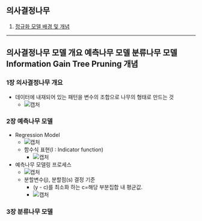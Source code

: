 ## 의사결정나무
1. [정규화 모델 배경 및 개념](#1장-의사결정나무-모델)   


---
의사결정나무 모델 개요
예측나무 모델
분류나무 모델
Information Gain
Tree Pruning 개념
---

### 1장 의사결정나무 개요
- 데이터에 내재되어 있는 패턴을 변수의 조합으로 나무의 형태로 만드는 것
  - ![캡처](https://user-images.githubusercontent.com/43491168/111871934-04b36280-89d0-11eb-9591-e928f44c8e11.PNG)

### 2장 예측나무 모델
- Regression Model
  - ![캡처](https://user-images.githubusercontent.com/43491168/111872066-ca969080-89d0-11eb-8f2e-33ce99805172.PNG)
  - 함수식 표현(I : Indicator function)
    - ![캡처](https://user-images.githubusercontent.com/43491168/111872651-37aa2600-89d1-11eb-8f3f-29ac4dc8c59f.PNG)
- 예측나무 모델링 프로세스
  - ![캡처](https://user-images.githubusercontent.com/43491168/111873018-a12a3480-89d1-11eb-8e05-808a3bfb26eb.PNG)
  - 분할변수(j), 분할점(s) 결정 기준 
    - (y - c)를 최소화 하는 c=해당 부분집합 내 평균값.
    - ![캡처](https://user-images.githubusercontent.com/43491168/111873251-c53a4580-89d2-11eb-8a4b-59d284f3b55d.PNG)



### 3장 분류나무 모델
